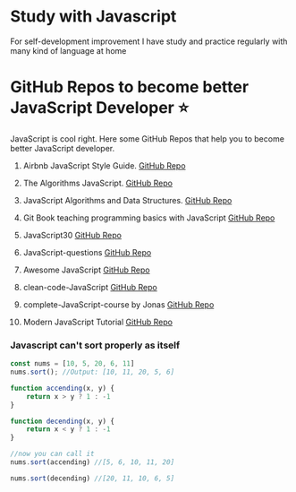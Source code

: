 # Study with Javascript
For self-development improvement I have study and practice regularly with many kind of language at home


# GitHub Repos to become better JavaScript Developer ⭐
JavaScript is cool right. Here some GitHub Repos that help you to become better JavaScript developer.

1. Airbnb JavaScript Style Guide.
[GitHub Repo](https://github.com/airbnb/javascript)

2. The Algorithms JavaScript.
[GitHub Repo](https://github.com/TheAlgorithms/Javascript)

3. JavaScript Algorithms and Data Structures.
[GitHub Repo](https://github.com/trekhleb/javascript-algorithms)

4. Git Book teaching programming basics with JavaScript
[GitHub Repo](https://github.com/GitbookIO/javascript)

5. JavaScript30
[GitHub Repo](https://github.com/wesbos/JavaScript30)

6. JavaScript-questions
[GitHub Repo](https://github.com/lydiahallie/javascript-questions)

7. Awesome JavaScript
[GitHub Repo](https://github.com/sorrycc/awesome-javascript)

8. clean-code-JavaScript
[GitHub Repo](https://github.com/ryanmcdermott/clean-code-javascript)

9. complete-JavaScript-course by Jonas
[GitHub Repo](https://github.com/jonasschmedtmann/complete-javascript-course)

10. Modern JavaScript Tutorial
[GitHub Repo](https://github.com/javascript-tutorial/en.javascript.info)

### Javascript can't sort properly as itself

```javascript
const nums = [10, 5, 20, 6, 11]
nums.sort(); //Output: [10, 11, 20, 5, 6]

function accending(x, y) {
    return x > y ? 1 : -1
}

function decending(x, y) {
    return x < y ? 1 : -1
}

//now you can call it
nums.sort(accending) //[5, 6, 10, 11, 20]

nums.sort(decending) //[20, 11, 10, 6, 5]
```
